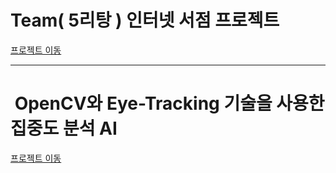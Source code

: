 
# Team( 5리탕 ) 인터넷 서점 프로젝트

[프로젝트 이동](https://github.com/nhnacademy-be6-5ritang)

---

# ­	OpenCV와 Eye-Tracking 기술을 사용한 집중도 분석 AI

[프로젝트 이동]((https://github.com/Daun0808/concentration))

